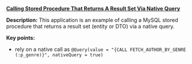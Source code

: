 **[Calling Stored Procedure That Returns A Result Set Via Native Query](https://github.com/andreipall/Spring-Boot-JPA/tree/master/HibernateSpringBootCallStoredProcedureNativeCall)**
 
**Description:** This application is an example of calling a MySQL stored procedure that returns a result set (entity or DTO) via a native query.
 
**Key points:**
- rely on a native call as `@Query(value = "{CALL FETCH_AUTHOR_BY_GENRE (:p_genre)}", nativeQuery = true)`